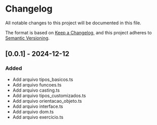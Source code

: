 # Changelog

All notable changes to this project will be documented in this file.

The format is based on [Keep a Changelog](https://keepachangelog.com/en/1.0.0/),
and this project adheres to [Semantic Versioning](https://semver.org/spec/v2.0.0.html).

## [0.0.1] - 2024-12-12

### Added

-   Add arquivo tipos_basicos.ts
-   Add arquivo funcoes.ts
-   Add arquivo casting.ts
-   Add arquivo tipos_customizados.ts
-   Add arquivo orientacao_objeto.ts
-   Add arquivo interface.ts
-   Add arquivo dom.ts
-   Add arquivo exercicio.ts